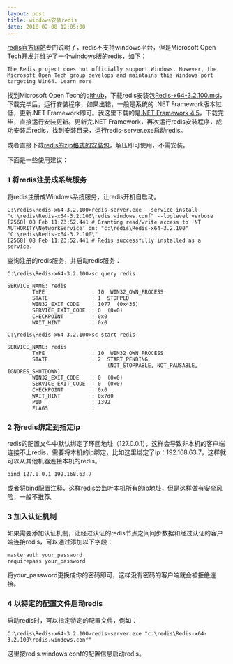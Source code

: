 ```yaml
---
layout: post
title: windows安装redis
date: 2018-02-08 12:05:00
---
```



[redis官方网站](https://redis.io/download)专门说明了，redis不支持windows平台，但是Microsoft Open Tech开发并维护了一个windows版的redis，如下：

```
The Redis project does not officially support Windows. However, the Microsoft Open Tech group develops and maintains this Windows port targeting Win64. Learn more
```

找到Microsoft Open Tech的[github](https://github.com/MicrosoftArchive/redis/releases)，下载redis安装包[Redis-x64-3.2.100.msi](https://github.com/MicrosoftArchive/redis/releases/download/win-3.2.100/Redis-x64-3.2.100.msi)，下载完毕后，运行安装程序，如果出错，一般是系统的 .NET Framework版本过低，更新.NET Framework即可。我这里下载的是[.NET Framework 4.5](https://www.microsoft.com/en-us/download/confirmation.aspx?id=30653)，下载完毕，直接运行安装更新。更新完.NET Framework，再次运行redis安装程序，成功安装后redis，找到安装目录，运行redis-server.exe启动redis。

或者直接下载[redis的zip格式的安装包](https://github.com/MicrosoftArchive/redis/releases/download/win-3.2.100/Redis-x64-3.2.100.zip)，解压即可使用，不需安装。

下面是一些使用建议：

### 1 将redis注册成系统服务

将redis注册成Windows系统服务，让redis开机自启动。

```
C:\redis\Redis-x64-3.2.100>redis-server.exe --service-install "c:\redis\Redis-x64-3.2.100\redis.windows.conf" --loglevel verbose
[2568] 08 Feb 11:23:52.441 # Granting read/write access to 'NT AUTHORITY\NetworkService' on: "c:\redis\Redis-x64-3.2.100" "C:\redis\Redis-x64-3.2.100\"
[2568] 08 Feb 11:23:52.441 # Redis successfully installed as a service.
```

查询注册的redis服务，并启动redis服务：

```
C:\redis\Redis-x64-3.2.100>sc query redis

SERVICE_NAME: redis
        TYPE               : 10  WIN32_OWN_PROCESS
        STATE              : 1  STOPPED
        WIN32_EXIT_CODE    : 1077  (0x435)
        SERVICE_EXIT_CODE  : 0  (0x0)
        CHECKPOINT         : 0x0
        WAIT_HINT          : 0x0

C:\redis\Redis-x64-3.2.100>sc start redis

SERVICE_NAME: redis
        TYPE               : 10  WIN32_OWN_PROCESS
        STATE              : 2  START_PENDING
                                (NOT_STOPPABLE, NOT_PAUSABLE, IGNORES_SHUTDOWN)
        WIN32_EXIT_CODE    : 0  (0x0)
        SERVICE_EXIT_CODE  : 0  (0x0)
        CHECKPOINT         : 0x0
        WAIT_HINT          : 0x7d0
        PID                : 1392
        FLAGS              :

```

### 2 将redis绑定到指定ip

redis的配置文件中默认绑定了环回地址（127.0.0.1），这样会导致非本机的客户端连接不上redis，需要将本机的ip绑定，比如这里绑定了ip：192.168.63.7，这样就可以从其他机器连接本机的redis。

```
bind 127.0.0.1 192.168.63.7
```
或者将bind配置注释，这样redis会监听本机所有的ip地址，但是这样做有安全风险，一般不推荐。

### 3 加入认证机制

如果需要添加认证机制，让经过认证的redis节点之间同步数据和经过认证的客户端连接redis，可以通过添加以下字段：

```
masterauth your_password
requirepass your_password
```
将your_password更换成你的密码即可，这样没有密码的客户端就会被拒绝连接。

### 4 以特定的配置文件启动redis

启动redis时，可以指定特定的配置文件，例如：

```
C:\redis\Redis-x64-3.2.100>redis-server.exe "c:\redis\Redis-x64-3.2.100\redis.windows.conf"
```

这里按redis.windows.conf的配置信息启动redis。

